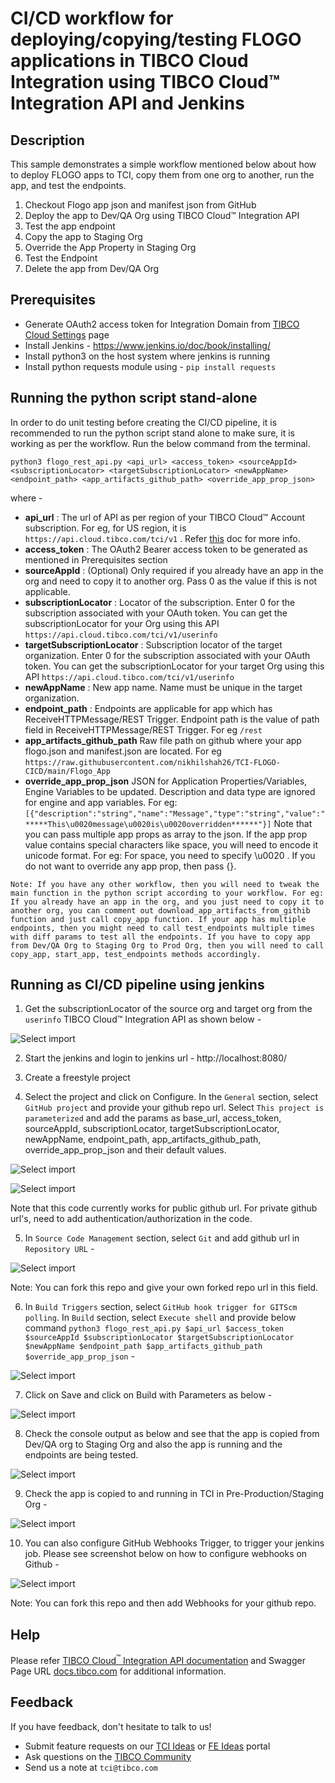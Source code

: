 # CI/CD workflow for deploying/copying/testing FLOGO applications in TIBCO Cloud Integration using TIBCO Cloud™ Integration API and Jenkins


## Description

This sample demonstrates a simple workflow mentioned below about how to deploy FLOGO apps to TCI, copy them from one org to another, run the app, and test the endpoints.

1. Checkout Flogo app json and manifest json from GitHub
2. Deploy the app to Dev/QA Org using TIBCO Cloud™ Integration API
3. Test the app endpoint
4. Copy the app to Staging Org
5. Override the App Property in Staging Org
6. Test the Endpoint
7. Delete the app from Dev/QA Org

## Prerequisites

* Generate OAuth2 access token for Integration Domain from [TIBCO Cloud Settings](https://account.cloud.tibco.com/manage/settings/oAuthTokens) page
* Install Jenkins - https://www.jenkins.io/doc/book/installing/
* Install python3 on the host system where jenkins is running
* Install python requests module using - ```pip install requests```

## Running the python script stand-alone

In order to do unit testing before creating the CI/CD pipeline, it is recommended to run the python script stand alone to make sure, it is working as per the workflow. Run the below command from the terminal.

```
python3 flogo_rest_api.py <api_url> <access_token> <sourceAppId> <subscriptionLocator> <targetSubscriptionLocator> <newAppName> <endpoint_path> <app_artifacts_github_path> <override_app_prop_json>
```

where -
* **api_url** : The url of API as per region of your TIBCO Cloud™ Account subscription. For eg, for US region, it is ```https://api.cloud.tibco.com/tci/v1``` . Refer [this](https://integration.cloud.tibco.com/docs/#Subsystems/tci-api/home.html?TocPath=TIBCO%2520Cloud%25E2%2584%25A2%2520Integration%2520API%257C_____0) doc for more info.
* **access_token** : The OAuth2 Bearer access token to be generated as mentioned in Prerequisites section
* **sourceAppId** : (Optional) Only required if you already have an app in the org and need to copy it to another org. Pass 0 as the value if this is not applicable.
* **subscriptionLocator** : Locator of the subscription. Enter 0 for the subscription associated with your OAuth token. You can get the subscriptionLocator for your Org using this API ```https://api.cloud.tibco.com/tci/v1/userinfo```
* **targetSubscriptionLocator** : Subscription locator of the target organization. Enter 0 for the subscription associated with your OAuth token. You can get the subscriptionLocator for your target Org using this API ```https://api.cloud.tibco.com/tci/v1/userinfo```
* **newAppName** : New app name. Name must be unique in the target organization.
* **endpoint_path** : Endpoints are applicable for app which has ReceiveHTTPMessage/REST Trigger. Endpoint path is the value of path field in ReceiveHTTPMessage/REST Trigger. For eg ```/rest```
* **app_artifacts_github_path**  Raw file path on github where your app flogo.json and manifest.json are located. For eg ```https://raw.githubusercontent.com/nikhilshah26/TCI-FLOGO-CICD/main/Flogo_App```
* **override_app_prop_json** JSON for Application Properties/Variables, Engine Variables to be updated. Description and data type are ignored for engine and app variables.
For eg: ```[{"description":"string","name":"Message","type":"string","value":"*****This\u0020message\u0020is\u0020overridden******"}]```
Note that you can pass multiple app props as array to the json.
If the app prop value contains special characters like space, you will need to encode it unicode format. For eg: For space, you need to specify \u0020 .
If you do not want to override any app prop, then pass {}.

```Note: If you have any other workflow, then you will need to tweak the main function in the python script according to your workflow. For eg: If you already have an app in the org, and you just need to copy it to another org, you can comment out download_app_artifacts_from_githib function and just call copy_app function. If your app has multiple endpoints, then you might need to call test_endpoints multiple times with diff params to test all the endpoints. If you have to copy app from Dev/QA Org to Staging Org to Prod Org, then you will need to call copy_app, start_app, test_endpoints methods accordingly.```


## Running as CI/CD pipeline using jenkins

1. Get the subscriptionLocator of the source org and target org from the ```userinfo``` TIBCO Cloud™ Integration API as shown below -

![Select import](import-screenshots/7.APICalls.png)

2. Start the jenkins and login to jenkins url - http://localhost:8080/

3. Create a freestyle project

4. Select the project and click on Configure. In the ```General``` section, select ```GitHub project``` and provide your github repo url. Select ```This project is parameterized``` and add the params as base_url, access_token, sourceAppId, subscriptionLocator, targetSubscriptionLocator, newAppName, endpoint_path, app_artifacts_github_path, override_app_prop_json  and their default values.

![Select import](import-screenshots/1.General.png)

![Select import](import-screenshots/2.Build_params.png)

Note that this code currently works for public github url. For private github url's, need to add authentication/authorization in the code.

5. In ```Source Code Management``` section, select ```Git``` and add github url in ```Repository URL``` -

![Select import](import-screenshots/3.SCM.png)

Note: You can fork this repo and give your own forked repo url in this field.

6. In ```Build Triggers``` section, select ```GitHub hook trigger for GITScm polling```. 
In ```Build``` section, select ```Execute shell``` and provide below command ```python3 flogo_rest_api.py $api_url $access_token $sourceAppId $subscriptionLocator $targetSubscriptionLocator $newAppName $endpoint_path $app_artifacts_github_path $override_app_prop_json``` -

![Select import](import-screenshots/4.BuildTrigger_and_BuildStep.png)

7. Click on Save and click on Build with Parameters as below -

![Select import](import-screenshots/5.Build_with_params.png)

8. Check the console output as below and see that the app is copied from Dev/QA org to Staging Org and also the app is running and the endpoints are being tested.

![Select import](import-screenshots/9.ConsoleLog.png)

9. Check the app is copied to and running in TCI in Pre-Production/Staging Org -

![Select import](import-screenshots/8.CopiedApp.png)

10. You can also configure GitHub Webhooks Trigger, to trigger your jenkins job. Please see screenshot below on how to configure webhooks on Github -

![Select import](import-screenshots/6.Webhooks.png)

Note: You can fork this repo and then add Webhooks for your github repo.

## Help

Please refer [TIBCO Cloud<sup>&trade;</sup> Integration API documentation](https://integration.cloud.tibco.com/docs/#Subsystems/tci-api/home.html?TocPath=TIBCO%2520Cloud%25E2%2584%25A2%2520Integration%2520API%257C_____0) and Swagger Page URL [docs.tibco.com](https://api.cloud.tibco.com/tci/docs/) for additional information.

## Feedback
If you have feedback, don't hesitate to talk to us!

* Submit feature requests on our [TCI Ideas](https://ideas.tibco.com/?project=TCI) or [FE Ideas](https://ideas.tibco.com/?project=FE) portal
* Ask questions on the [TIBCO Community](https://community.tibco.com/answers/product/344006)
* Send us a note at `tci@tibco.com`


